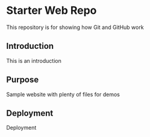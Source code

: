 # Starter Web Repo

This repository is for showing how Git and GitHub work

## Introduction

This is an introduction

## Purpose

Sample website with plenty of files for demos

## Deployment

Deployment